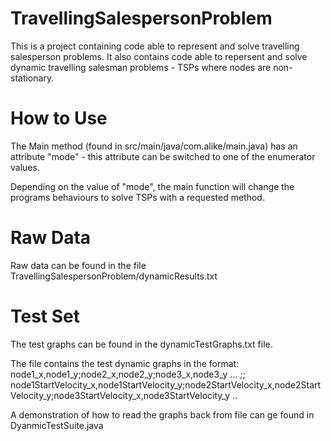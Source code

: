 # TravellingSalespersonProblem

This is a project containing code able to represent and solve travelling salesperson problems. It also contains code able to repersent and solve dynamic travelling salesman problems - TSPs where nodes are non-stationary.

# How to Use
The Main method (found in src/main/java/com.alike/main.java) has an attribute "mode" - this attribute can be switched to one of the enumerator values.

Depending on the value of "mode", the main function will change the programs behaviours to solve TSPs with a requested method.

# Raw Data
Raw data can be found in the file TravellingSalespersonProblem/dynamicResults.txt

# Test Set
The test graphs can be found in the dynamicTestGraphs.txt file.

The file contains the test dynamic graphs in the format:
node1_x,node1_y;node2_x,node2_y;node3_x,node3_y ... ;; node1StartVelocity_x,node1StartVelocity_y;node2StartVelocity_x,node2StartVelocity_y;node3StartVelocity_x,node3StartVelocity_y ..

A demonstration of how to read the graphs back from file can ge found in DyanmicTestSuite.java